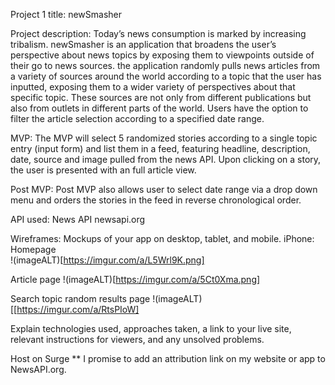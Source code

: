 
Project 1 title:
newSmasher

Project description: 
Today’s news consumption is marked by increasing tribalism.   newSmasher is 
an application that broadens the user’s perspective about news topics by exposing 
them to viewpoints outside of their go to news sources. the application randomly 
pulls news articles from a variety of sources around the world according to a topic 
that the user has inputted, exposing them to a wider variety of perspectives about 
that specific topic. These sources are not only from different publications but also 
from outlets in different parts of the world.  Users have the option to filter 
the article selection according to a specified date range.

MVP:
The MVP will select 5 randomized stories according to a single topic entry (input 
form) and list them in a feed, featuring headline, description, date, source and 
image pulled from the news API.  Upon clicking on a story, the user is presented with 
an full article view.

Post MVP:
Post MVP also allows user to select date range via a drop down menu and orders the 
stories in the feed in reverse chronological order. 

API used:
News API 
newsapi.org


Wireframes: Mockups of your app on desktop, tablet, and mobile.
iPhone:
Homepage  
!(imageALT)[https://imgur.com/a/L5Wrl9K.png]

Article page
!(imageALT)[https://imgur.com/a/5Ct0Xma.png]

Search topic random results page
!(imageALT)[[https://imgur.com/a/RtsPIoW]






Explain technologies used, approaches taken, a link to your live site, relevant instructions for viewers, and any unsolved problems.


Host on Surge
** I promise to add an attribution link on my website or app to NewsAPI.org.

